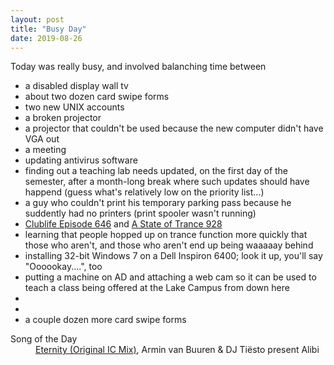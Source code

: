 ```yaml
---
layout: post
title: "Busy Day"
date: 2019-08-26
---
```


<p>Today was really busy, and involved balanching time between<br></p>

<ul>
<li>a disabled display wall tv</li>
<li>about two dozen card swipe forms</li>
<li>two new UNIX accounts</li>
<li>a broken projector</li>
<li>a projector that couldn't be used because the new computer didn't have VGA out</li>
<li>a meeting</li>
<li>updating antivirus software</li>
<li>finding out a teaching lab needs updated, on the first day of the semester, after a month-long break where such updates should have happend (guess what's relatively low on the priority list...)</li>
<li>a guy who couldn't print his temporary parking pass because he suddently had no printers (print spooler wasn't running)</li>
<li><a href="https://soundcloud.com/clublifebytiesto">Clublife Episode 646</a> and <a href="https://www.astateoftrance.com/episodes/a-state-of-trance-episode-928/">A State of Trance 928</a></li>
<li>learning that people hopped up on trance function more quickly that those who aren't, and those who aren't end up being waaaaay behind</li>
<li>installing 32-bit Windows 7 on a Dell Inspiron 6400; look it up, you'll say "Oooookay....", too</li>
<li>putting a machine on AD and attaching a web cam so it can be used to teach a class being offered at the Lake Campus from down here</li>
<li></li>
<li></li>
<li>a couple dozen more card swipe forms</li>
</ul>

<dl>
  <dt>Song of the Day</dt>
  <dd><a href="https://www.youtube.com/watch?v=p7xbauY6lPU">Eternity (Original IC Mix)</a>, Armin van Buuren & DJ Tiësto present Alibi</dd>
</dl>



